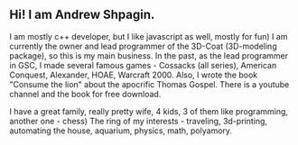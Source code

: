 ## Hi! I am Andrew Shpagin.

I am mostly c++ developer, but I like javascript as well, mostly for fun)
I am currently the owner and lead programmer of the 3D-Coat (3D-modeling package), so this is my main business. In the past, as the lead programmer in GSC, I made several famous games - Cossacks (all series), American Conquest, Alexander, HOAE, Warcraft 2000. Also, I wrote the book "Consume the lion" about the apocrific Thomas Gospel. There is a youtube channel and the book for free download.

I have a great family, really pretty wife, 4 kids, 3 of them like programming, another one - chess)
The ring of my interests - traveling, 3d-printing, automating the house, aquarium, physics, math, polyamory.
